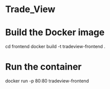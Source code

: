 # Trade_View

# Build the Docker image
cd frontend
docker build -t tradeview-frontend .

# Run the container
docker run -p 80:80 tradeview-frontend